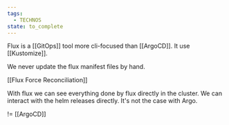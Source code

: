 ```yaml
---
tags:
  - TECHNOS
state: to_complete
---
```


Flux is a [[GitOps]] tool more cli-focused than [[ArgoCD]]. 
It use [[Kustomize]].

We never update the flux manifest files by hand.

[[Flux Force Reconciliation]]

With flux we can see everything done by flux directly in the cluster. We can interact with the helm releases directly. It's not the case with Argo.

!= [[ArgoCD]]

